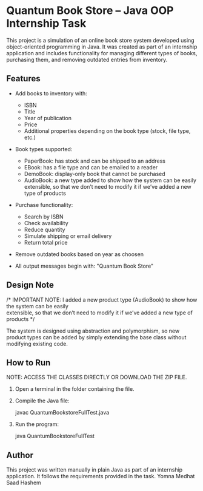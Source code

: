 # Quantum Book Store – Java OOP Internship Task

This project is a simulation of an online book store system developed using object-oriented programming in Java. It was created as part of an internship application and includes functionality for managing different types of books, purchasing them, and removing outdated entries from inventory.

## Features

- Add books to inventory with:
  - ISBN
  - Title
  - Year of publication
  - Price
  - Additional properties depending on the book type (stock, file type, etc.)

- Book types supported:
  - PaperBook: has stock and can be shipped to an address
  - EBook: has a file type and can be emailed to a reader
  - DemoBook: display-only book that cannot be purchased
  - AudioBook: a new type added to show how the system can be easily extensible, so that we don’t need to modify it if we’ve added a new type of products

- Purchase functionality:
  - Search by ISBN
  - Check availability
  - Reduce quantity
  - Simulate shipping or email delivery
  - Return total price

- Remove outdated books based on year as choosen
- All output messages begin with: "Quantum Book Store"

## Design Note

/* IMPORTANT NOTE: I added a new product type (AudioBook) to show how the system can be easily  
   extensible, so that we don’t need to modify it if we’ve added a new type of products */

The system is designed using abstraction and polymorphism, so new product types can be added by simply extending the base class without modifying existing code.

## How to Run

NOTE: ACCESS THE CLASSES DIRECTLY OR DOWNLOAD THE ZIP FILE.

1. Open a terminal in the folder containing the file.
2. Compile the Java file:

   javac QuantumBookstoreFullTest.java

3. Run the program:

   java QuantumBookstoreFullTest

## Author

This project was written manually in plain Java as part of an internship application. It follows the requirements provided in the task.
Yomna Medhat Saad Hashem
